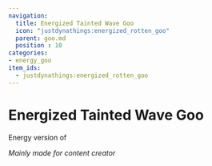```yaml
---
navigation:
  title: Energized Tainted Wave Goo
  icon: "justdynathings:energized_rotten_goo"
  parent: goo.md
  position : 10
categories:
- energy_goo
item_ids:
  - justdynathings:energized_rotten_goo
---
```


# Energized Tainted Wave Goo

Energy version of <ItemLink id="justdynathings:rotten_goo"/>

<BlockImage id="justdynathings:energized_rotten_goo" scale="4.0" p:alive="false"/>
<BlockImage id="justdynathings:energized_rotten_goo" scale="4.0" p:alive="true"/>

*Mainly made for content creator*

<RecipeFor id="justdynathings:rotten_goo" />